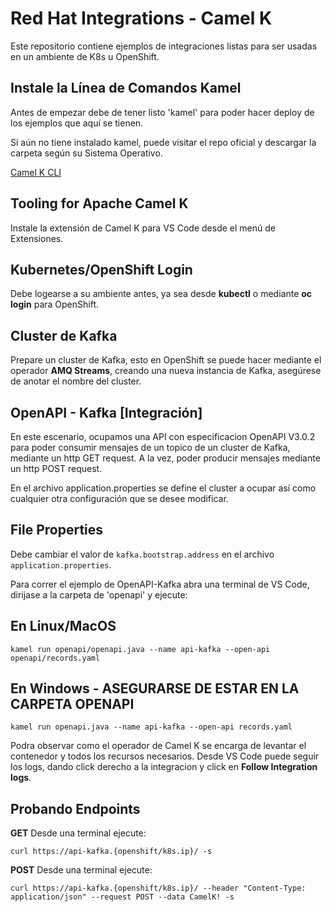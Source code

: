 # Red Hat Integrations - Camel K

Este repositorio contiene ejemplos de integraciones listas para ser usadas en un ambiente de K8s u OpenShift.

## Instale la Línea de Comandos Kamel

Antes de empezar debe de tener listo 'kamel' para poder hacer deploy de los ejemplos que aquí se tienen.

Si aún no tiene instalado kamel, puede visitar el repo oficial y descargar la carpeta según su Sistema Operativo.

[Camel K CLI](https://github.com/apache/camel-k/releases)

## Tooling for Apache Camel K

Instale la extensión de Camel K para VS Code desde el menú de Extensiones.

## Kubernetes/OpenShift Login

Debe logearse a su ambiente antes, ya sea desde **kubectl** o mediante **oc login** para OpenShift.

## Cluster de Kafka

Prepare un cluster de Kafka, esto en OpenShift se puede hacer mediante el operador **AMQ Streams**, creando una nueva instancia de Kafka, asegúrese de anotar el nombre del cluster.

## OpenAPI - Kafka [Integración]

En este escenario, ocupamos una API con especificacion OpenAPI V3.0.2 para poder consumir mensajes de un topico de un cluster de Kafka, mediante un http GET request.
A la vez, poder producir mensajes mediante un http POST request.

En el archivo application.properties se define el cluster a ocupar así como cualquier otra configuración que se desee modificar.

## File Properties

Debe cambiar el valor de `kafka.bootstrap.address` en el archivo `application.properties`.

Para correr el ejemplo de OpenAPI-Kafka abra una terminal de VS Code, dirijase a la carpeta de 'openapi' y ejecute:

## En Linux/MacOS
```kamel run openapi/openapi.java --name api-kafka --open-api openapi/records.yaml```

## En Windows - ASEGURARSE DE ESTAR EN LA CARPETA OPENAPI
```kamel run openapi.java --name api-kafka --open-api records.yaml```

Podra observar como el operador de Camel K se encarga de levantar el contenedor y todos los recursos necesarios. Desde VS Code puede seguir los logs, dando click derecho a la integracion y click en **Follow Integration logs**.

## Probando Endpoints

**GET**
Desde una terminal ejecute:

```curl https://api-kafka.{openshift/k8s.ip}/ -s```

**POST**
Desde una terminal ejecute:

```curl https://api-kafka.{openshift/k8s.ip}/ --header "Content-Type: application/json" --request POST --data CamelK! -s```

